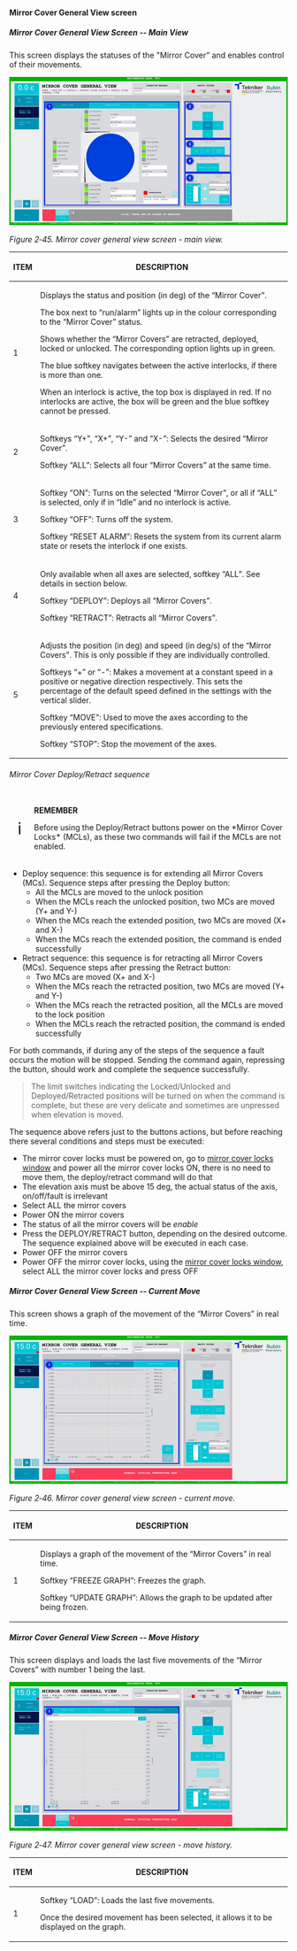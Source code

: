 #### Mirror Cover General View screen

##### Mirror Cover General View Screen -- Main View

This screen displays the statuses of the "Mirror Cover” and enables control of their movements.

![](../Resources/media/image61.png)

*Figure 2‑45. Mirror cover general view screen - main view.*

<table class="table">
<thead>
<tr class="header">
<th><p>ITEM</p></th>
<th><p>DESCRIPTION</p></th>
</tr>
</thead>
<tbody>
<tr class="odd">
<td><p>1</p></td>
<td><p>Displays the status and position (in deg) of the “Mirror Cover”.</p>
<p>The box next to “run/alarm” lights up in the colour corresponding to the “Mirror Cover” status.</p>
<p>Shows whether the “Mirror Covers” are retracted, deployed, locked or unlocked. The corresponding option
lights up in green.</p>
<p>The blue softkey navigates between the active interlocks, if there is more than one.</p>
<p>When an interlock is active, the top box is displayed in red. If no interlocks are active, the
box will be green and the blue softkey cannot be pressed.</p></td>
</tr>
<tr class="even">
<td><p>2</p></td>
<td><p>Softkeys “Y+”, “X+”, “Y-” and “X-”: Selects the desired “Mirror Cover”.</p>
<p>Softkey “ALL”: Selects all four “Mirror Covers” at the same time.</p></td>
</tr>
<tr class="odd">
<td><p>3</p></td>
<td><p>Softkey “ON”: Turns on the selected “Mirror Cover”, or all if “ALL” is selected, only if in
“Idle” and no interlock is active.</p>
<p>Softkey “OFF”: Turns off the system.</p>
<p>Softkey “RESET ALARM”: Resets the system from its current alarm state or resets the
interlock if one exists.</p></td>
</tr>
<tr class="even">
<td><p>4</p></td>
<td><p>Only available when all axes are selected, softkey “ALL”. See details in section below.</p>
<p>Softkey “DEPLOY”: Deploys all “Mirror Covers”.</p>
<p>Softkey “RETRACT”: Retracts all “Mirror Covers”.</p></td>
</tr>
<tr class="odd">
<td><p>5</p></td>
<td><p>Adjusts the position (in deg) and speed (in deg/s) of the “Mirror Covers”. This is only possible if
they are individually controlled.</p>
<p>Softkeys “+” or “-”: Makes a movement at a constant speed in a positive or negative direction
respectively. This sets the percentage of the default speed defined in the settings with the
vertical slider.</p>
<p>Softkey “MOVE”: Used to move the axes according to the previously entered specifications.</p>
<p>Softkey “STOP”: Stop the movement of the axes.</p></td>
</tr>
</tbody>
</table>

###### Mirror Cover Deploy/Retract sequence

<table class="table">
  <thead>
    <tr class="odd">
      <td class="head" style="font-size: 30px;"> ℹ️ </td>
      <td class="head">
        <p><strong>REMEMBER</strong></p>
        <p>
          Before using the Deploy/Retract buttons power on the *Mirror Cover Locks* (MCLs), as these two commands will
          fail if the MCLs are not enabled.
        </p>
      </td>
    </tr>
  </thead>
</table>

- Deploy sequence: this sequence is for extending all Mirror Covers (MCs). Sequence steps after pressing the Deploy button:
  - All the MCLs are moved to the unlock position
  - When the MCLs reach the unlocked position, two MCs are moved (Y+ and Y-)
  - When the MCs reach the extended position, two MCs are moved (X+ and X-)
  - When the MCs reach the extended position, the command is ended successfully
- Retract sequence: this sequence is for retracting all Mirror Covers (MCs). Sequence steps after pressing the Retract button:
  - Two MCs are moved (X+ and X-)
  - When the MCs reach the retracted position, two MCs are moved (Y+ and Y-)
  - When the MCs reach the retracted position, all the MCLs are moved to the lock position
  - When the MCLs reach the retracted position, the command is ended successfully

For both commands, if during any of the steps of the sequence a fault occurs the motion will be stopped. Sending the command
again, repressing the button, should work and complete the sequence successfully.

> The limit switches indicating the Locked/Unlocked and Deployed/Retracted positions will be turned on when the
> command is complete, but these are very delicate and sometimes are unpressed when elevation is moved.

The sequence above refers just to the buttons actions, but before reaching there several conditions and steps must be
executed:

- The mirror cover locks must be powered on, go to
  [mirror cover locks window](https://ts-tma.lsst.io/docs/tma_eui-manual-english/02_Monitor%26Control/022_MirrorCoverLocks.html)
  and power all the mirror cover locks ON, there is no need to move them, the deploy/retract command will do that
- The elevation axis must be above 15 deg, the actual status of the axis, on/off/fault is irrelevant
- Select ALL the mirror covers
- Power ON the mirror covers
- The status of all the mirror covers will be *enable*
- Press the DEPLOY/RETRACT button, depending on the desired outcome. The sequence explained above will be executed in each
  case.
- Power OFF the mirror covers
- Power OFF the mirror cover locks, using the
  [mirror cover locks window](https://ts-tma.lsst.io/docs/tma_eui-manual-english/02_Monitor%26Control/022_MirrorCoverLocks.html),
  select ALL the mirror cover locks and press OFF

##### Mirror Cover General View Screen -- Current Move

This screen shows a graph of the movement of the “Mirror Covers” in real time.

![](../Resources/media/image62.png)

*Figure 2‑46. Mirror cover general view screen - current move.*

<table class="table">
<thead>
<tr class="header">
<th><p>ITEM</p></th>
<th><p>DESCRIPTION</p></th>
</tr>
</thead>
<tbody>
<tr class="odd">
<td><p>1</p></td>
<td><p>Displays a graph of the movement of the “Mirror Covers” in real time.</p>
<p>Softkey “FREEZE GRAPH”: Freezes the graph.</p>
<p>Softkey “UPDATE GRAPH”: Allows the graph to be updated after being frozen.</p></td>
</tr>
</tbody>
</table>

##### Mirror Cover General View Screen -- Move History

This screen displays and loads the last five movements of the “Mirror Covers” with number 1 being the last.

![](../Resources/media/image63.png)

*Figure 2‑47. Mirror cover general view screen - move history.*

<table class="table">
<thead>
<tr class="header">
<th><p>ITEM</p></th>
<th><p>DESCRIPTION</p></th>
</tr>
</thead>
<tbody>
<tr class="odd">
<td><p>1</p></td>
<td><p>Softkey “LOAD”: Loads the last five movements.</p>
<p>Once the desired movement has been selected, it allows it to be displayed on the graph.</p></td>
</tr>
</tbody>
</table>
